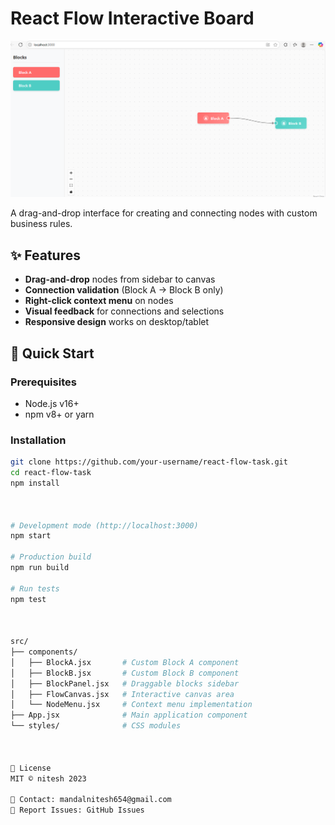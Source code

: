 # React Flow Interactive Board

![React Flow Demo](./public/demo-screenshot.png)

A drag-and-drop interface for creating and connecting nodes with custom business rules.

## ✨ Features

- **Drag-and-drop** nodes from sidebar to canvas
- **Connection validation** (Block A → Block B only)
- **Right-click context menu** on nodes
- **Visual feedback** for connections and selections
- **Responsive design** works on desktop/tablet

## 🚀 Quick Start

### Prerequisites
- Node.js v16+
- npm v8+ or yarn

### Installation
```bash
git clone https://github.com/your-username/react-flow-task.git
cd react-flow-task
npm install



# Development mode (http://localhost:3000)
npm start

# Production build
npm run build

# Run tests
npm test



src/
├── components/
│   ├── BlockA.jsx       # Custom Block A component
│   ├── BlockB.jsx       # Custom Block B component
│   ├── BlockPanel.jsx   # Draggable blocks sidebar
│   ├── FlowCanvas.jsx   # Interactive canvas area
│   └── NodeMenu.jsx     # Context menu implementation
├── App.jsx              # Main application component
└── styles/              # CSS modules



📜 License
MIT © nitesh 2023

📧 Contact: mandalnitesh654@gmail.com
🐛 Report Issues: GitHub Issues
